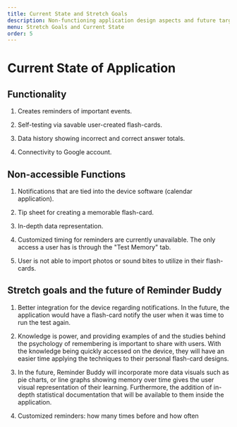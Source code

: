```yaml
---
title: Current State and Stretch Goals
description: Non-functioning application design aspects and future targets.
menu: Stretch Goals and Current State
order: 5
---
```

# Current State of Application

## Functionality

1. Creates reminders of important events.

2. Self-testing via savable user-created flash-cards.

3. Data history showing incorrect and correct answer totals.

4. Connectivity to Google account.

## Non-accessible Functions

1. Notifications that are tied into the device software (calendar application).

2. Tip sheet for creating a memorable flash-card.

3. In-depth data representation.

4. Customized timing for reminders are currently unavailable. The only access a user has is through the "Test Memory" tab.

6. User is not able to import photos or sound bites to utilize in their flash-cards.

## Stretch goals and the future of Reminder Buddy

1. Better integration for the device regarding notifications. In the future, the application would have a flash-card notify the user when it was time to run the test again.

2. Knowledge is power, and providing examples of and the studies behind the psychology of remembering is important to share with users. With the knowledge being quickly accessed on the device, they will have an easier time applying the techniques to their personal flash-card designs.

3. In the future, Reminder Buddy will incorporate more data visuals such as pie charts, or line graphs showing memory over time gives the user visual representation of their learning. Furthermore, the addition of in-depth statistical documentation that will be available to them inside the application.

4. Customized reminders: how many times before and how often
